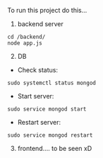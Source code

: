 To run this project do this...

1. backend server

```
cd /backend/
node app.js
```

2. DB

- Check status:

```
sudo systemctl status mongod
```

- Start server:

```
sudo service mongod start
```

- Restart server:

```
sudo service mongod restart
```

3. frontend.... to be seen xD
